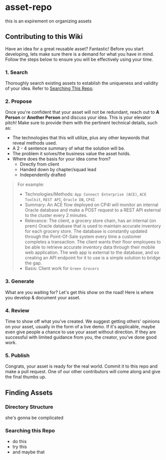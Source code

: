 # asset-repo
this is an expirement on organizing assets

## Contributing to this Wiki
Have an idea for a great reusable asset? Fantastic! Before you start developing, lets make sure there is a demand for what you have in mind. Follow the steps below to ensure you will be effectively using your time.
### 1. Search
  Thoroughly search existing assets to establish the uniqueness and validity of your idea. Refer to [Searching This Repo](#searching-this-repo).

### 2. Propose
  Once you're confident that your asset will not be redundant, reach out to **A Person** or **Another Person** and discuss your idea. This is your elevator pitch! Make sure to provide them with the pertinent technical details, such as:
  * The technologies that this will utilize, plus any other keywords that reveal methods used.
  * A 2 - 4 sentence summary of what the solution will be.
  * The problem it solves/the business value the asset holds.
  * Where does the basis for your idea come from? 
    * Directly from client 
    * Handed down by chapter/squad lead
    * Independently drafted 
    
  > For example:
  > * Technologies/Methods: `App Connect Enterprise (ACE)`, `ACE Toolkit`, `REST API`, `Oracle DB`, `CP4I`
  > * Summary: An ACE flow deployed on CP4I will monitor an internal Oracle database and make a POST request to a REST API external to the cluster every 2 minutes.
  > * Relevance: The client, a grocery store chain, has an internal (on prem) Oracle database that is used to maintain accurate inventory for each grocery store. The database is constantly updated through the Point-Of-Sale system every time a customer completes a transaction. The client wants their floor employees to be able to retrieve accurate inventory data through their mobile web application. The web app is external to the database, and so creating an API endpoint for it to use is a simple solution to bridge the gap.
  > * Basis: Client work for `Green Grocers`
  
### 3. Generate
  What are you waiting for? Let's get this show on the road! Here is where you develop & document your asset.
  
### 4. Review
  Time to show off what you've created. We suggest getting others' opinions on your asset, usually in the form of a live demo. If it's applicable, maybe even give people a chance to use your asset without direction. If they are successful with limited guidance from you, the creator, you've done good work.
  
### 5. Publish
  Congrats, your asset is ready for the real world. Commit it to this repo and make a pull request. One of our other contributors will come along and give the final thumbs up.
    
## Finding Assets
### Directory Structure
  she's gonna be complicated
### Searching this Repo
  * do this
  * try this
  * and maybe that
